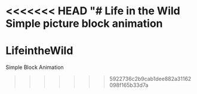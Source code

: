 <<<<<<< HEAD
"# Life in the Wild
Simple picture block animation
=======
# LifeintheWild
Simple Block Animation
>>>>>>> 5922736c2b9cab1dee882a31162098f165b33d7a
